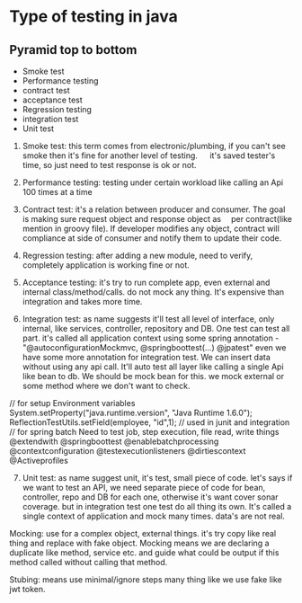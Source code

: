 # Type of testing in java

## Pyramid top to bottom
* Smoke test
* Performance testing
* contract test
* acceptance test
* Regression testing
* integration test 
* Unit test

1. Smoke test:  this term comes from electronic/plumbing, if you can't see smoke then it's fine for another level of testing.
   it's saved tester's time, so just need to test response is ok or not.  
2. Performance testing: testing under certain workload like calling an Api 100 times at a time

3. Contract test:  it's a relation between producer and consumer. The goal is making sure request object and response object as   per contract(like mention in groovy file). If developer modifies any object, contract will compliance at side of consumer and        notify them to update their code. 

4. Regression testing: after adding a new module, need to verify, completely application is working fine or not.

5. Acceptance testing: it's try to run complete app, even external and internal class/method/calls. do not mock any thing. It's expensive than integration and takes more time. 

6. Integration test: as name suggests it'll test all level of interface, only internal, like services, controller, repository and DB. One test can test all part. it's called all application context using some spring annotation - "@autoconfigurationMockmvc, @springboottest(...) @jpatest"  even we have some more annotation for integration test.
We can insert data without using any api call. It'll auto test all layer like calling a single Api like bean to db. We should be mock bean for this.
we mock external or some method where we don't want to check.

// for setup Environment variables
System.setProperty("java.runtime.version", "Java Runtime 1.6.0");
ReflectionTestUtils.setField(employee, "id",1); // used in junit and integration
// for spring batch
Need to test job, step execution, file read, write things
@extendwith
@springboottest
@enablebatchprocessing
@contextconfiguration
@testexecutionlisteners
@dirtiescontext
@Activeprofiles


7. Unit test: as name suggest unit, it's test, small piece of code. let's says if we want to test an API, we need separate piece of code for bean, controller, repo and DB for each one, otherwise it's want cover sonar coverage. but in integration test one test do all thing its own.  It's called a single context of application and mock many times. data's are not real.

Mocking: use for a complex object, external things. it's try copy like real thing and replace with fake object. Mocking means we are declaring a duplicate like method, service etc. and guide what could be output if this method called without calling that method.

Stubing: means use minimal/ignore steps many thing like we use fake like jwt token.
